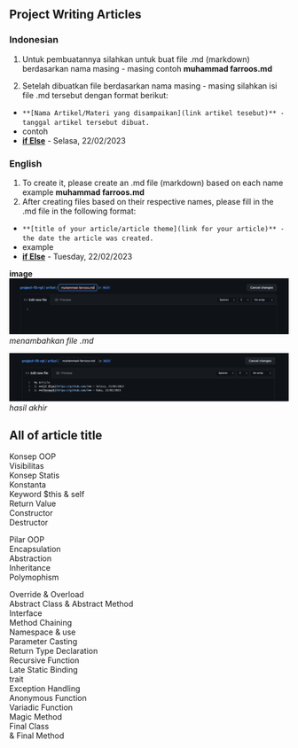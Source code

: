 ## **Project Writing Articles**
### Indonesian
1. Untuk pembuatannya silahkan untuk buat file .md (markdown) berdasarkan nama masing - masing
contoh **muhammad farroos.md**  

2. Setelah dibuatkan file berdasarkan nama masing - masing silahkan isi file .md tersebut dengan format berikut:  
* `**[Nama Artikel/Materi yang disampaikan](link artikel tesebut)** - tanggal artikel tersebut dibuat.`  
* contoh
* **[if Else](https://github.com/)** - Selasa, 22/02/2023 

### English
1. To create it, please create an .md file (markdown) based on each name example **muhammad farroos.md** 
2. After creating files based on their respective names, please fill in the .md file in the following format:  
* `**[title of your article/article theme](link for your article)** - the date the article was created.`  
* example
* **[if Else](https://github.com/)** - Tuesday, 22/02/2023 

**image**  
![file .md](../images/file.png)  
*menambahkan file .md* 

![hasil akhir](../images/readme.png)
*hasil akhir*

## **All of article title** 
Konsep OOP  
Visibilitas  
Konsep Statis  
Konstanta  
Keyword $this & self  
Return Value  
Constructor  
Destructor  

Pilar OOP  
Encapsulation  
Abstraction  
Inheritance  
Polymophism  

Override & Overload  
Abstract Class & Abstract Method  
Interface  
Method Chaining  
Namespace & use  
Parameter Casting  
Return Type Declaration  
Recursive Function  
Late Static Binding  
trait  
Exception Handling  
Anonymous Function  
Variadic Function  
Magic Method  
Final Class  
& Final Method  
